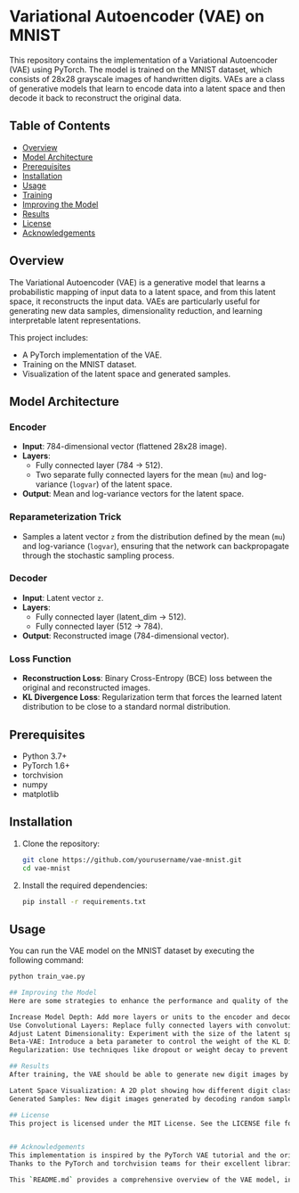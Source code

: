# Variational Autoencoder (VAE) on MNIST

This repository contains the implementation of a Variational Autoencoder (VAE) using PyTorch. The model is trained on the MNIST dataset, which consists of 28x28 grayscale images of handwritten digits. VAEs are a class of generative models that learn to encode data into a latent space and then decode it back to reconstruct the original data.

## Table of Contents

- [Overview](#overview)
- [Model Architecture](#model-architecture)
- [Prerequisites](#prerequisites)
- [Installation](#installation)
- [Usage](#usage)
- [Training](#training)
- [Improving the Model](#improving-the-model)
- [Results](#results)
- [License](#license)
- [Acknowledgements](#acknowledgements)

## Overview

The Variational Autoencoder (VAE) is a generative model that learns a probabilistic mapping of input data to a latent space, and from this latent space, it reconstructs the input data. VAEs are particularly useful for generating new data samples, dimensionality reduction, and learning interpretable latent representations.

This project includes:

- A PyTorch implementation of the VAE.
- Training on the MNIST dataset.
- Visualization of the latent space and generated samples.

## Model Architecture

### Encoder
- **Input**: 784-dimensional vector (flattened 28x28 image).
- **Layers**:
  - Fully connected layer (784 -> 512).
  - Two separate fully connected layers for the mean (`mu`) and log-variance (`logvar`) of the latent space.
- **Output**: Mean and log-variance vectors for the latent space.

### Reparameterization Trick
- Samples a latent vector `z` from the distribution defined by the mean (`mu`) and log-variance (`logvar`), ensuring that the network can backpropagate through the stochastic sampling process.

### Decoder
- **Input**: Latent vector `z`.
- **Layers**:
  - Fully connected layer (latent_dim -> 512).
  - Fully connected layer (512 -> 784).
- **Output**: Reconstructed image (784-dimensional vector).

### Loss Function
- **Reconstruction Loss**: Binary Cross-Entropy (BCE) loss between the original and reconstructed images.
- **KL Divergence Loss**: Regularization term that forces the learned latent distribution to be close to a standard normal distribution.

## Prerequisites

- Python 3.7+
- PyTorch 1.6+
- torchvision
- numpy
- matplotlib

## Installation

1. Clone the repository:

    ```bash
    git clone https://github.com/yourusername/vae-mnist.git
    cd vae-mnist
    ```

2. Install the required dependencies:

    ```bash
    pip install -r requirements.txt
    ```

## Usage

You can run the VAE model on the MNIST dataset by executing the following command:

```bash
python train_vae.py

## Improving the Model
Here are some strategies to enhance the performance and quality of the VAE:

Increase Model Depth: Add more layers or units to the encoder and decoder.
Use Convolutional Layers: Replace fully connected layers with convolutional layers to better capture spatial information in images.
Adjust Latent Dimensionality: Experiment with the size of the latent space to balance compression and information retention.
Beta-VAE: Introduce a beta parameter to control the weight of the KL Divergence term in the loss function, allowing for more disentangled latent representations.
Regularization: Use techniques like dropout or weight decay to prevent overfitting.

## Results
After training, the VAE should be able to generate new digit images by sampling from the learned latent space. Additionally, you can visualize the distribution of the latent space and how it maps to the data. Example visualizations are generated during training and include:

Latent Space Visualization: A 2D plot showing how different digit classes are arranged in the latent space.
Generated Samples: New digit images generated by decoding random samples from the latent space.

## License
This project is licensed under the MIT License. See the LICENSE file for more details.


## Acknowledgements
This implementation is inspired by the PyTorch VAE tutorial and the original VAE paper by Kingma and Welling (2013).
Thanks to the PyTorch and torchvision teams for their excellent libraries.

This `README.md` provides a comprehensive overview of the VAE model, instructions for setting up and running the project, suggestions for improving the model, and details on the results you can expect. It also includes licensing information and acknowledgments.

